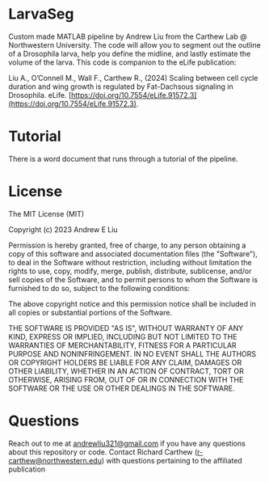 # LarvaSeg
Custom made MATLAB pipeline by Andrew Liu from the Carthew Lab @ Northwestern University. The code will allow you to segment out the outline of a Drosophila larva, help you define the midline, and lastly estimate the volume of the larva.
This code is companion to the eLife publication: 

Liu A., O’Connell M., Wall F., Carthew R., (2024) Scaling between cell cycle duration and wing growth is regulated by Fat-Dachsous signaling in Drosophila. eLife. [https://doi.org/10.7554/eLife.91572.3](https://doi.org/10.7554/eLife.91572.3).

# Tutorial
There is a word document that runs through a tutorial of the pipeline.

# License
The MIT License (MIT)

Copyright (c) 2023 Andrew E Liu

Permission is hereby granted, free of charge, to any person obtaining a copy of this software and associated documentation files (the "Software"), to deal in the Software without restriction, including without limitation the rights to use, copy, modify, merge, publish, distribute, sublicense, and/or sell copies of the Software, and to permit persons to whom the Software is furnished to do so, subject to the following conditions:

The above copyright notice and this permission notice shall be included in all copies or substantial portions of the Software.

THE SOFTWARE IS PROVIDED "AS IS", WITHOUT WARRANTY OF ANY KIND, EXPRESS OR IMPLIED, INCLUDING BUT NOT LIMITED TO THE WARRANTIES OF MERCHANTABILITY, FITNESS FOR A PARTICULAR PURPOSE AND NONINFRINGEMENT. IN NO EVENT SHALL THE AUTHORS OR COPYRIGHT HOLDERS BE LIABLE FOR ANY CLAIM, DAMAGES OR OTHER LIABILITY, WHETHER IN AN ACTION OF CONTRACT, TORT OR OTHERWISE, ARISING FROM, OUT OF OR IN CONNECTION WITH THE SOFTWARE OR THE USE OR OTHER DEALINGS IN THE SOFTWARE.



# Questions
Reach out to me at andrewliu321@gmail.com if you have any questions about this repository or code. Contact Richard Carthew (r-carthew@northwestern.edu) with questions pertaining to the affiliated publication
